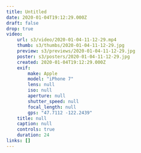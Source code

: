 ```yaml
---
title: Untitled
date: 2020-01-04T19:12:29.000Z
draft: false
drop: true
video:
    url: s3/video/2020-01-04-11-12-29.mp4
    thumb: s3/thumbs/2020-01-04-11-12-29.jpg
    preview: s3/previews/2020-01-04-11-12-29.jpg
    poster: s3/posters/2020-01-04-11-12-29.jpg
    created: 2020-01-04T19:12:29.000Z
    exif:
        make: Apple
        model: "iPhone 7"
        lens: null
        iso: null
        aperture: null
        shutter_speed: null
        focal_length: null
        gps: "47.7112 -122.2439"
    title: null
    caption: null
    controls: true
    duration: 24
links: []
---
```

